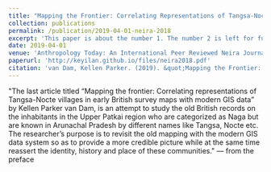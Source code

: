 ```yaml
---
title: "Mapping the Frontier: Correlating Representations of Tangsa-Nocte Villages in Early British Survey Maps with Modern GIS Data"
collection: publications
permalink: /publication/2019-04-01-neira-2018
excerpt: 'This paper is about the number 1. The number 2 is left for future work.'
date: 2019-04-01
venue: 'Anthropology Today: An International Peer Reviewed Neira Journal	'
paperurl: 'http://keyilan.github.io/files/neira2018.pdf'
citation: 'van Dam, Kellen Parker. (2019). &quot;Mapping the Frontier: Correlating Representations of Tangsa-Nocte Villages in Early British Survey Maps with Modern GIS Data.&quot; <i>Anthropology Today: An International Peer Reviewed Neira Journal</i>. North East Institute for Research in Anthropology, Meghalaya, India'
---
```


"The last article titled “Mapping the frontier: Correlating representations of Tangsa-Nocte villages in early British survey maps with modern GIS data” by Kellen Parker van Dam, is an attempt to study the old British records on the inhabitants in the Upper Patkai region who are categorized as Naga but are known in Arunachal Pradesh by different names like Tangsa, Nocte etc. The researcher’s purpose is to revisit the old mapping with the modern GIS data system so as to provide a more credible picture while at the same time reassert the identity, history and place of these communities." — from the preface

